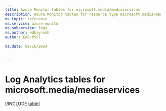 ```yaml
---
title: Azure Monitor tables for microsoft.media/mediaservices
description: Azure Monitor tables for resource type microsoft.media/mediaservices
ms.topic: reference
ms.service: azure-monitor
ms.subservice: logs
ms.author: edbaynash
author: EdB-MSFT
   
ms.date: 09/16/2024


---
```


# Log Analytics tables for microsoft.media/mediaservices  

[!INCLUDE [table](~/reusable-content/ce-skilling/azure/includes/azure-monitor/reference/tables/microsoft-media_mediaservices-include.md)]

